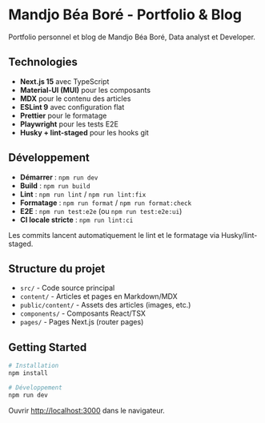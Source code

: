 # Mandjo Béa Boré - Portfolio & Blog

Portfolio personnel et blog de Mandjo Béa Boré, Data analyst et Developer.

## Technologies

- **Next.js 15** avec TypeScript
- **Material-UI (MUI)** pour les composants
- **MDX** pour le contenu des articles
- **ESLint 9** avec configuration flat
- **Prettier** pour le formatage
- **Playwright** pour les tests E2E
- **Husky + lint-staged** pour les hooks git

## Développement

- **Démarrer** : `npm run dev`
- **Build** : `npm run build`
- **Lint** : `npm run lint` / `npm run lint:fix`
- **Formatage** : `npm run format` / `npm run format:check`
- **E2E** : `npm run test:e2e` (ou `npm run test:e2e:ui`)
- **CI locale stricte** : `npm run lint:ci`

Les commits lancent automatiquement le lint et le formatage via Husky/lint-staged.

## Structure du projet

- `src/` - Code source principal
- `content/` - Articles et pages en Markdown/MDX
- `public/content/` - Assets des articles (images, etc.)
- `components/` - Composants React/TSX
- `pages/` - Pages Next.js (router pages)

## Getting Started

```bash
# Installation
npm install

# Développement
npm run dev
```

Ouvrir [http://localhost:3000](http://localhost:3000) dans le navigateur.
